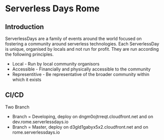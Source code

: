 # Serverless Days Rome

## Introduction

ServerlessDays are a family of events around the world focused on fostering a community around serverless technologies.
Each ServerlessDay is unique, organised by locals and not run for profit. They are run according the following principles.
- Local - Run by local community organisors
- Accessible - Financially and physically accessible to the community
- Representitive - Be representative of the broader community within which it exists

## CI/CD
Two Branch
- Branch = Developing, deploy on dngm0ojtrreqt.cloudfront.net and on dev.rome.serverlessdays.io
- Branch = Master, deploy on d3gld1gabyx5x2.cloudfront.net and on rome.serverlessdays.io
